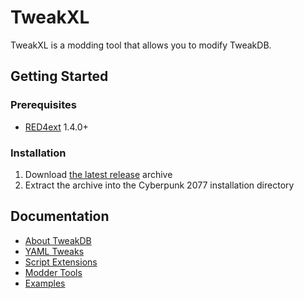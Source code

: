# TweakXL

TweakXL is a modding tool that allows you to modify TweakDB.

## Getting Started

### Prerequisites

- [RED4ext](https://docs.red4ext.com/getting-started/installing-red4ext) 1.4.0+

### Installation

1. Download [the latest release](https://github.com/psiberx/cp2077-tweak-xl/releases) archive
2. Extract the archive into the Cyberpunk 2077 installation directory

## Documentation

- [About TweakDB](/psiberx/cp2077-tweak-xl/wiki/About-TweakDB)
- [YAML Tweaks](/psiberx/cp2077-tweak-xl/wiki/YAML-Tweaks)
- [Script Extensions](/psiberx/cp2077-tweak-xl/wiki/Script-Extensions)
- [Modder Tools](/psiberx/cp2077-tweak-xl/wiki/Modder-Tools)
- [Examples](/psiberx/cp2077-tweak-xl/wiki/Examples)
